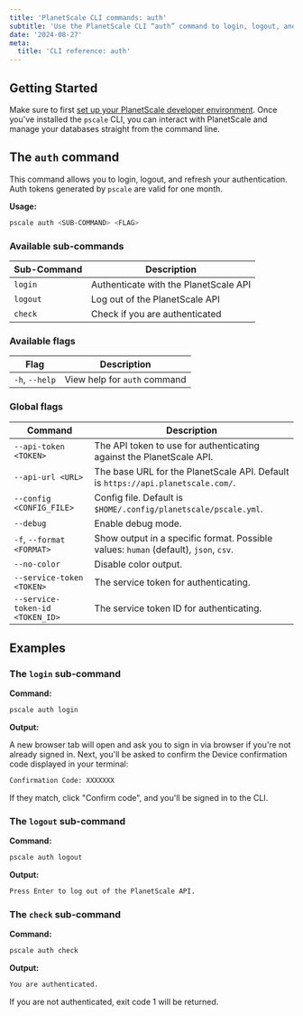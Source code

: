 ```yaml
---
title: 'PlanetScale CLI commands: auth'
subtitle: 'Use the PlanetScale CLI “auth” command to login, logout, and refresh your authentication from your terminal.'
date: '2024-08-27'
meta:
  title: 'CLI reference: auth'
---
```


## Getting Started

Make sure to first [set up your PlanetScale developer environment](/docs/concepts/planetscale-environment-setup). Once you've installed the `pscale` CLI, you can interact with PlanetScale and manage your databases straight from the command line.

## The `auth` command

This command allows you to login, logout, and refresh your authentication. Auth tokens generated by `pscale` are valid for one month.

**Usage:**

```bash
pscale auth <SUB-COMMAND> <FLAG>
```

### Available sub-commands

| **Sub-Command** | **Description**                       |
| --------------- | ------------------------------------- |
| `login`         | Authenticate with the PlanetScale API |
| `logout`        | Log out of the PlanetScale API        |
| `check`         | Check if you are authenticated        |

### Available flags

| **Flag**       | **Description**              |
| -------------- | ---------------------------- |
| `-h`, `--help` | View help for `auth` command |

### Global flags

| **Command**                     | **Description**                                                                      |
| ------------------------------- | ------------------------------------------------------------------------------------ |
| `--api-token <TOKEN>`           | The API token to use for authenticating against the PlanetScale API.                 |
| `--api-url <URL>`               | The base URL for the PlanetScale API. Default is `https://api.planetscale.com/`.     |
| `--config <CONFIG_FILE>`        | Config file. Default is `$HOME/.config/planetscale/pscale.yml`.                      |
| `--debug`                       | Enable debug mode.                                                                   |
| `-f`, `--format <FORMAT>`       | Show output in a specific format. Possible values: `human` (default), `json`, `csv`. |
| `--no-color`                    | Disable color output.                                                                |
| `--service-token <TOKEN>`       | The service token for authenticating.                                                |
| `--service-token-id <TOKEN_ID>` | The service token ID for authenticating.                                             |

## Examples

### The `login` sub-command

**Command:**

```bash
pscale auth login
```

**Output:**

A new browser tab will open and ask you to sign in via browser if you're not already signed in. Next, you'll be asked to confirm the Device confirmation code displayed in your terminal:

```bash
Confirmation Code: XXXXXXX
```

If they match, click "Confirm code", and you'll be signed in to the CLI.

### The `logout` sub-command

**Command:**

```bash
pscale auth logout
```

**Output:**

```bash
Press Enter to log out of the PlanetScale API.
```

### The `check` sub-command

**Command:**

```bash
pscale auth check
```

**Output:**

```bash
You are authenticated.
```

If you are not authenticated, exit code 1 will be returned.
